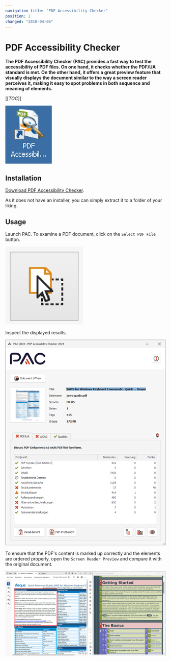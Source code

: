 ```yaml
---
navigation_title: "PDF Accessibility Checker"
position: 2
changed: "2018-04-06"
---
```


# PDF Accessibility Checker

**The PDF Accessibility Checker (PAC) provides a fast way to test the accessibility of PDF files. On one hand, it checks whether the PDF/UA standard is met. On the other hand, it offers a great preview feature that visually displays the document similar to the way a screen reader perceives it, making it easy to spot problems in both sequence and meaning of elements.**

[[_TOC_]]

![PAC icon](_media/pac-icon.png)

## Installation

[Download PDF Accessibility Checker](https://pdfua.foundation/en/).

As it does not have an installer, you can simply extract it to a folder of your liking.

## Usage

Launch PAC. To examine a PDF document, click on the `Select PDF File` button.

!["Select PDF File" icon](_media/select-pdf-file-icon.png)

Inspect the displayed results.

![PDF Accessibility Checker window](_media/pdf-accessibility-checker-window.png)

To ensure that the PDF's content is marked up correctly and the elements are ordered properly, open the `Screen Reader Preview` and compare it with the original document.

![Side by side comparison of original document and screen reader preview](_media/side-by-side-comparison-of-original-document-and-screen-reader-preview.png)
